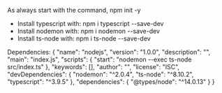 As always start with the command, npm init -y

-   Install typescript with: npm i typescript --save-dev
-   Install nodemon with: npm i nodemon --save-dev
-   Install ts-node with: npm i ts-node --save-dev

Dependencies:
{
"name": "nodejs",
"version": "1.0.0",
"description": "",
"main": "index.js",
"scripts": {
"start": "nodemon --exec ts-node src/index.ts"
},
"keywords": [],
"author": "",
"license": "ISC",
"devDependencies": {
"nodemon": "^2.0.4",
"ts-node": "^8.10.2",
"typescript": "^3.9.5"
},
"dependencies": {
"@types/node": "^14.0.13"
}
}
